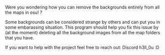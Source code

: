 Were you wondering how you can remove the backgrounds entirely from all the maps in osu! ?

Some backgrounds can be considered strange by others and can put you in some embarassing situation.
This program should help you fix this issue by (at the moment) deleting all the background images from all the map folders that you have.


If you want to help with the project feel free to reach out:
Discord h3ll_0u
:D


